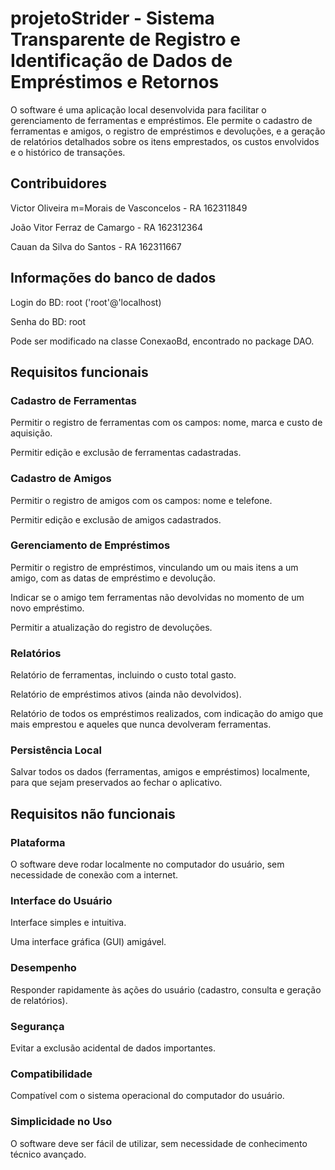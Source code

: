 # projetoStrider - Sistema Transparente de Registro e Identificação de Dados de Empréstimos e Retornos
O software é uma aplicação local desenvolvida para facilitar o gerenciamento de ferramentas e empréstimos. Ele permite o cadastro de ferramentas e amigos, o registro de empréstimos e devoluções, e a geração de relatórios detalhados sobre os itens emprestados, os custos envolvidos e o histórico de transações.
## Contribuidores

Victor Oliveira m=Morais de Vasconcelos - RA 162311849

João Vitor Ferraz de Camargo - RA 162312364

Cauan da Silva do Santos - RA 162311667

## Informações do banco de dados

Login do BD: root ('root'@'localhost)

Senha do BD: root

Pode ser modificado na classe ConexaoBd, encontrado no package DAO.

## Requisitos funcionais

### Cadastro de Ferramentas
Permitir o registro de ferramentas com os campos: nome, marca e custo de aquisição.
    
Permitir edição e exclusão de ferramentas cadastradas.

### Cadastro de Amigos
Permitir o registro de amigos com os campos: nome e telefone.
 
Permitir edição e exclusão de amigos cadastrados.

### Gerenciamento de Empréstimos
Permitir o registro de empréstimos, vinculando um ou mais itens a um amigo, com as datas de empréstimo e devolução.

Indicar se o amigo tem ferramentas não devolvidas no momento de um novo empréstimo.

Permitir a atualização do registro de devoluções.

### Relatórios
Relatório de ferramentas, incluindo o custo total gasto.

Relatório de empréstimos ativos (ainda não devolvidos).

Relatório de todos os empréstimos realizados, com indicação do amigo que mais emprestou e aqueles que nunca devolveram ferramentas.

### Persistência Local
Salvar todos os dados (ferramentas, amigos e empréstimos) localmente, para que sejam preservados ao fechar o aplicativo.

## Requisitos não funcionais

### Plataforma
O software deve rodar localmente no computador do usuário, sem necessidade de conexão com a internet.

### Interface do Usuário
Interface simples e intuitiva.

Uma interface gráfica (GUI) amigável.

### Desempenho
Responder rapidamente às ações do usuário (cadastro, consulta e geração de relatórios).

### Segurança
Evitar a exclusão acidental de dados importantes.

### Compatibilidade
Compatível com o sistema operacional do computador do usuário.

### Simplicidade no Uso
O software deve ser fácil de utilizar, sem necessidade de conhecimento técnico avançado.


